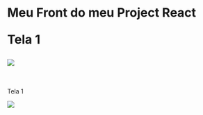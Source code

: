 <h1> Meu Front do meu Project React
<p>Tela 1</p>
    <img src="..//.//project-react/src/Assets/Tela 1.png">
</h1>

<br>

<p>Tela 1</p>
    <img src="..//.//project-react/src/Assets/Tela 2.png">